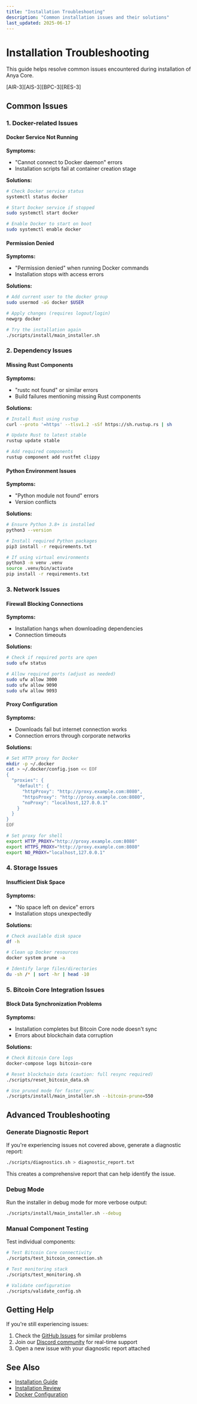 ```yaml
---
title: "Installation Troubleshooting"
description: "Common installation issues and their solutions"
last_updated: 2025-06-17
---
```


# Installation Troubleshooting

This guide helps resolve common issues encountered during installation of Anya Core.

[AIR-3][AIS-3][BPC-3][RES-3]

## Common Issues

### 1. Docker-related Issues

#### Docker Service Not Running

**Symptoms:**

- "Cannot connect to Docker daemon" errors
- Installation scripts fail at container creation stage

**Solutions:**

```bash
# Check Docker service status
systemctl status docker

# Start Docker service if stopped
sudo systemctl start docker

# Enable Docker to start on boot
sudo systemctl enable docker
```

#### Permission Denied

**Symptoms:**

- "Permission denied" when running Docker commands
- Installation stops with access errors

**Solutions:**

```bash
# Add current user to the docker group
sudo usermod -aG docker $USER

# Apply changes (requires logout/login)
newgrp docker

# Try the installation again
./scripts/install/main_installer.sh
```

### 2. Dependency Issues

#### Missing Rust Components

**Symptoms:**

- "rustc not found" or similar errors
- Build failures mentioning missing Rust components

**Solutions:**

```bash
# Install Rust using rustup
curl --proto '=https' --tlsv1.2 -sSf https://sh.rustup.rs | sh

# Update Rust to latest stable
rustup update stable

# Add required components
rustup component add rustfmt clippy
```

#### Python Environment Issues

**Symptoms:**

- "Python module not found" errors
- Version conflicts

**Solutions:**

```bash
# Ensure Python 3.8+ is installed
python3 --version

# Install required Python packages
pip3 install -r requirements.txt

# If using virtual environments
python3 -m venv .venv
source .venv/bin/activate
pip install -r requirements.txt
```

### 3. Network Issues

#### Firewall Blocking Connections

**Symptoms:**

- Installation hangs when downloading dependencies
- Connection timeouts

**Solutions:**

```bash
# Check if required ports are open
sudo ufw status

# Allow required ports (adjust as needed)
sudo ufw allow 3000
sudo ufw allow 9090
sudo ufw allow 9093
```

#### Proxy Configuration

**Symptoms:**

- Downloads fail but internet connection works
- Connection errors through corporate networks

**Solutions:**

```bash
# Set HTTP proxy for Docker
mkdir -p ~/.docker
cat > ~/.docker/config.json << EOF
{
  "proxies": {
    "default": {
      "httpProxy": "http://proxy.example.com:8080",
      "httpsProxy": "http://proxy.example.com:8080",
      "noProxy": "localhost,127.0.0.1"
    }
  }
}
EOF

# Set proxy for shell
export HTTP_PROXY="http://proxy.example.com:8080"
export HTTPS_PROXY="http://proxy.example.com:8080"
export NO_PROXY="localhost,127.0.0.1"
```

### 4. Storage Issues

#### Insufficient Disk Space

**Symptoms:**

- "No space left on device" errors
- Installation stops unexpectedly

**Solutions:**

```bash
# Check available disk space
df -h

# Clean up Docker resources
docker system prune -a

# Identify large files/directories
du -sh /* | sort -hr | head -10
```

### 5. Bitcoin Core Integration Issues

#### Block Data Synchronization Problems

**Symptoms:**

- Installation completes but Bitcoin Core node doesn't sync
- Errors about blockchain data corruption

**Solutions:**

```bash
# Check Bitcoin Core logs
docker-compose logs bitcoin-core

# Reset blockchain data (caution: full resync required)
./scripts/reset_bitcoin_data.sh

# Use pruned mode for faster sync
./scripts/install/main_installer.sh --bitcoin-prune=550
```

## Advanced Troubleshooting

### Generate Diagnostic Report

If you're experiencing issues not covered above, generate a diagnostic report:

```bash
./scripts/diagnostics.sh > diagnostic_report.txt
```

This creates a comprehensive report that can help identify the issue.

### Debug Mode

Run the installer in debug mode for more verbose output:

```bash
./scripts/install/main_installer.sh --debug
```

### Manual Component Testing

Test individual components:

```bash
# Test Bitcoin Core connectivity
./scripts/test_bitcoin_connection.sh

# Test monitoring stack
./scripts/test_monitoring.sh

# Validate configuration
./scripts/validate_config.sh
```

## Getting Help

If you're still experiencing issues:

1. Check the [GitHub Issues](https://github.com/anya-org/anya-core/issues) for similar problems
2. Join our [Discord community](https://discord.gg/anya-core) for real-time support
3. Open a new issue with your diagnostic report attached

## See Also

- [Installation Guide](../INSTALLATION.md)
- [Installation Review](../../INSTALLATION_REVIEW.md)
- [Docker Configuration](../docs/docker-config.md)
